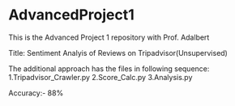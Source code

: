 # AdvancedProject1
This is the Advanced Project 1 repository with Prof. Adalbert

Title: Sentiment Analyis of Reviews on Tripadvisor(Unsupervised)

The additional approach has the files in following sequence:
1.Tripadvisor_Crawler.py
2.Score_Calc.py
3.Analysis.py

Accuracy:- 88%
